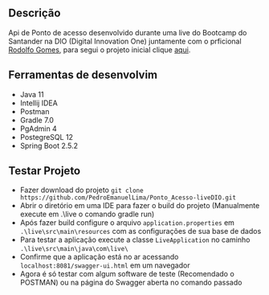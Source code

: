 ## Descrição
Api de Ponto de acesso desenvolvido durante uma live do Bootcamp do Santander na DIO (Digital Innovation One) juntamente com o prficional [Rodolfo Gomes](https://github.com/rodolfogomes), para segui o projeto inicial clique [aqui](https://github.com/rodolfogomes/diolive).

## Ferramentas de desenvolvim
- Java 11
- Intellij IDEA
- Postman
- Gradle 7.0
- PgAdmin 4
- PostegreSQL 12
- Spring Boot 2.5.2

## Testar Projeto
- Fazer download do projeto `git clone https://github.com/PedroEmanuelLima/Ponto_Acesso-liveDIO.git`
- Abrir o diretório em uma IDE para fazer o build do projeto (Manualmente execute em .\live o comando gradle run)
- Após fazer build configure o arquivo `application.properties` em `.\live\src\main\resources` com as configurações de sua base de dados
- Para testar a aplicação execute a classe `LiveApplication` no caminho `.\live\src\main\java\com\live\`
- Confirme que a aplicação está no ar acessando `localhost:8081/swagger-ui.html` em um navegador
- Agora é só testar com algum software de teste (Recomendado o POSTMAN) ou na página do Swagger aberta no comando passado
